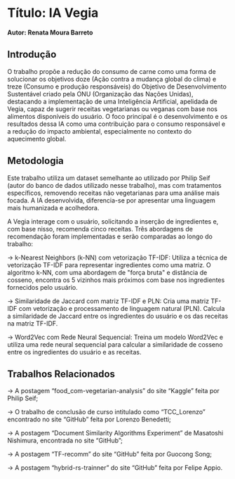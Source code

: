
# **Título: IA Vegia**

**Autor: Renata Moura Barreto**


## **Introdução**

O trabalho propõe a redução do consumo de carne como uma forma de solucionar os objetivos doze (Ação contra a mudança global do clima) e treze (Consumo e produção responsáveis) do Objetivo de Desenvolvimento Sustentável criado pela ONU (Organização das Nações Unidas), destacando a implementação de uma Inteligência Artificial, apelidada de Vegia, capaz de sugerir receitas vegetarianas ou veganas com base nos alimentos disponíveis do usuário. O foco principal é o desenvolvimento e os resultados dessa IA como uma contribuição para o consumo responsável e a redução do impacto ambiental, especialmente no contexto do aquecimento global.


## **Metodologia**

Este trabalho utiliza um dataset semelhante ao utilizado por Philip Seif (autor do banco de dados utilizado nesse trabalho), mas com tratamentos específicos, removendo receitas não vegetarianas para uma análise mais focada. A IA desenvolvida, diferencia-se por apresentar uma linguagem mais humanizada e acolhedora.

A Vegia interage com o usuário, solicitando a inserção de ingredientes e, com base nisso, recomenda cinco receitas. Três abordagens de recomendação foram implementadas e serão comparadas ao longo do trabalho:

  -> k-Nearest Neighbors (k-NN) com vetorização TF-IDF: Utiliza a técnica de vetorização TF-IDF para representar ingredientes como uma matriz. O algoritmo k-NN, com uma abordagem de "força bruta" e distância de cosseno, encontra os 5 vizinhos mais próximos com base nos ingredientes fornecidos pelo usuário.
  
  -> Similaridade de Jaccard com matriz TF-IDF e PLN: Cria uma matriz TF-IDF com vetorização e processamento de linguagem natural (PLN). Calcula a similaridade de Jaccard entre os ingredientes do usuário e os das receitas na matriz TF-IDF.
  
  -> Word2Vec com Rede Neural Sequencial: Treina um modelo Word2Vec e utiliza uma rede neural sequencial para calcular a similaridade de cosseno entre os ingredientes do usuário e as receitas.


## **Trabalhos Relacionados**

  -> A postagem “food_com-vegetarian-analysis” do site “Kaggle” feita por Philip Seif;
  
  -> O trabalho de conclusão de curso intitulado como “TCC_Lorenzo” encontrado no site “GitHub” feita por Lorenzo Benedetti;
  
  -> A postagem “Document Similarity Algorithms Experiment” de Masatoshi Nishimura, encontrada no site “GitHub”;
  
  -> A postagem “TF-recomm” do site “GitHub” feita por Guocong Song; 
  
  -> A postagem “hybrid-rs-trainner” do site “GitHub” feita por Felipe Appio.


